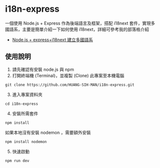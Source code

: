 # i18n-express

一個使用 Node.js + Express 作為後端語言及框架，搭配 i18next 套件，實現多國語系，主要是簡單介紹一下如何使用 i18next，詳細可參考我的部落格介紹

- [Node.js + express+i18next 建立多國語系](https://medium.com/p/20670b0d8c09)

## 使用說明

1. 請先確認有安裝 node.js 與 npm
2. 打開終端機 (Terminal)，並複製 (Clone) 此專案至本機電腦

```
git clone https://github.com/HUANG-SIH-MAN/i18n-express.git
```

3. 進入專案資料夾

```
cd i18n-express
```

4. 安裝所需套件

```
npm install
```

如果本地沒有安裝 nodemon ，需要額外安裝

```
npm install nodemon
```

5. 快速啟動

```
npm run dev
```
